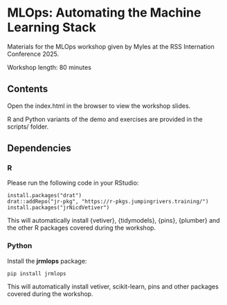 # MLOps: Automating the Machine Learning Stack

Materials for the MLOps workshop given by Myles at the RSS Internation Conference 2025.

Workshop length: 80 minutes

## Contents

Open the index.html in the browser to view the workshop slides.

R and Python variants of the demo and exercises are provided in the scripts/ folder.

## Dependencies

### R

Please run the following code in your RStudio:

```
install.packages("drat")
drat::addRepo("jr-pkg", "https://r-pkgs.jumpingrivers.training/")
install.packages("jrNicdVetiver")
```

This will automatically install {vetiver}, {tidymodels}, {pins}, {plumber} and the other R packages covered during the workshop.

### Python

Install the **jrmlops** package:

```
pip install jrmlops
```

This will automatically install vetiver, scikit-learn, pins and other packages covered during the workshop.

